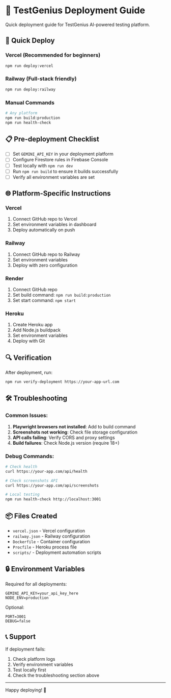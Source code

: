 # 🚀 TestGenius Deployment Guide

Quick deployment guide for TestGenius AI-powered testing platform.

## 🎯 Quick Deploy

### Vercel (Recommended for beginners)
```bash
npm run deploy:vercel
```

### Railway (Full-stack friendly)
```bash
npm run deploy:railway
```

### Manual Commands
```bash
# Any platform
npm run build:production
npm run health-check
```

## 📋 Pre-deployment Checklist

- [ ] Set `GEMINI_API_KEY` in your deployment platform
- [ ] Configure Firestore rules in Firebase Console
- [ ] Test locally with `npm run dev`
- [ ] Run `npm run build` to ensure it builds successfully
- [ ] Verify all environment variables are set

## 🌐 Platform-Specific Instructions

### Vercel
1. Connect GitHub repo to Vercel
2. Set environment variables in dashboard
3. Deploy automatically on push

### Railway
1. Connect GitHub repo to Railway
2. Set environment variables
3. Deploy with zero configuration

### Render
1. Connect GitHub repo
2. Set build command: `npm run build:production`
3. Set start command: `npm start`

### Heroku
1. Create Heroku app
2. Add Node.js buildpack
3. Set environment variables
4. Deploy with Git

## 🔍 Verification

After deployment, run:
```bash
npm run verify-deployment https://your-app-url.com
```

## 🛠️ Troubleshooting

### Common Issues:
1. **Playwright browsers not installed**: Add to build command
2. **Screenshots not working**: Check file storage configuration
3. **API calls failing**: Verify CORS and proxy settings
4. **Build failures**: Check Node.js version (require 18+)

### Debug Commands:
```bash
# Check health
curl https://your-app.com/api/health

# Check screenshots API
curl https://your-app.com/api/screenshots

# Local testing
npm run health-check http://localhost:3001
```

## 📦 Files Created

- `vercel.json` - Vercel configuration
- `railway.json` - Railway configuration  
- `Dockerfile` - Container configuration
- `Procfile` - Heroku process file
- `scripts/` - Deployment automation scripts

## 🔒 Environment Variables

Required for all deployments:
```
GEMINI_API_KEY=your_api_key_here
NODE_ENV=production
```

Optional:
```
PORT=3001
DEBUG=false
```

## 📞 Support

If deployment fails:
1. Check platform logs
2. Verify environment variables
3. Test locally first
4. Check the troubleshooting section above

---

Happy deploying! 🎉
